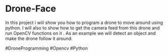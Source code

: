 # Drone-Face

In this project i wiil show you how to program a drone to move around using python. I will also to show how to get the camera feed from this drone and run OpenCV functions on it . As an example we will detect an object and make the drone follow it around.

#DroneProgramming #Opencv #Python
